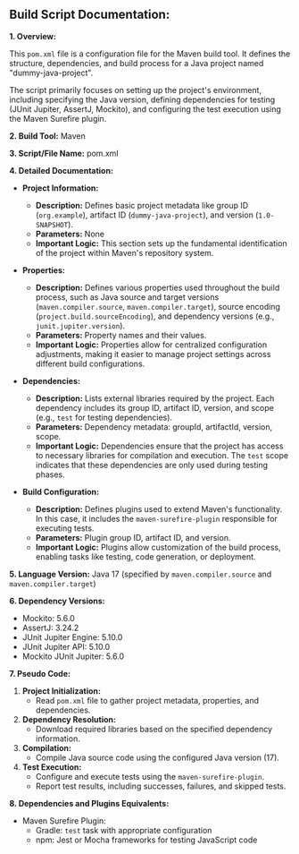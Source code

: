##  Build Script Documentation:

**1. Overview:**

This `pom.xml` file is a configuration file for the Maven build tool. It defines the structure, dependencies, and build process for a Java project named "dummy-java-project". 

The script primarily focuses on setting up the project's environment, including specifying the Java version, defining dependencies for testing (JUnit Jupiter, AssertJ, Mockito), and configuring the test execution using the Maven Surefire plugin.

**2. Build Tool:** Maven

**3. Script/File Name:** pom.xml

**4. Detailed Documentation:**

   - **Project Information:**
     -  **Description:** Defines basic project metadata like group ID (`org.example`), artifact ID (`dummy-java-project`), and version (`1.0-SNAPSHOT`).
     -  **Parameters:** None
     -  **Important Logic:** This section sets up the fundamental identification of the project within Maven's repository system.

   - **Properties:**
     -  **Description:** Defines various properties used throughout the build process, such as Java source and target versions (`maven.compiler.source`, `maven.compiler.target`), source encoding (`project.build.sourceEncoding`), and dependency versions (e.g., `junit.jupiter.version`).
     -  **Parameters:** Property names and their values.
     -  **Important Logic:** Properties allow for centralized configuration adjustments, making it easier to manage project settings across different build configurations.

   - **Dependencies:**
     -  **Description:** Lists external libraries required by the project. Each dependency includes its group ID, artifact ID, version, and scope (e.g., `test` for testing dependencies).
     -  **Parameters:** Dependency metadata: groupId, artifactId, version, scope.
     -  **Important Logic:** Dependencies ensure that the project has access to necessary libraries for compilation and execution. The `test` scope indicates that these dependencies are only used during testing phases.

   - **Build Configuration:**
     -  **Description:** Defines plugins used to extend Maven's functionality. In this case, it includes the `maven-surefire-plugin` responsible for executing tests.
     -  **Parameters:** Plugin group ID, artifact ID, and version.
     -  **Important Logic:** Plugins allow customization of the build process, enabling tasks like testing, code generation, or deployment.

**5. Language Version:** Java 17 (specified by `maven.compiler.source` and `maven.compiler.target`)

**6. Dependency Versions:**

   - Mockito: 5.6.0
   - AssertJ: 3.24.2
   - JUnit Jupiter Engine: 5.10.0
   - JUnit Jupiter API: 5.10.0
   - Mockito JUnit Jupiter: 5.6.0

**7. Pseudo Code:**

1. **Project Initialization:**
    - Read `pom.xml` file to gather project metadata, properties, and dependencies.
2. **Dependency Resolution:**
    - Download required libraries based on the specified dependency information.
3. **Compilation:**
    - Compile Java source code using the configured Java version (17).
4. **Test Execution:**
    - Configure and execute tests using the `maven-surefire-plugin`.
    - Report test results, including successes, failures, and skipped tests.

**8. Dependencies and Plugins Equivalents:**

   - Maven Surefire Plugin:
      - Gradle: `test` task with appropriate configuration
      - npm: Jest or Mocha frameworks for testing JavaScript code



